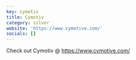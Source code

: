 ```yaml
---
key: cymotiv
title: Cymotiv
category: silver
website: 'https://www.cymotive.com/'
socials: []
---
```


Check out Cymotiv @ https://www.cymotive.com/
